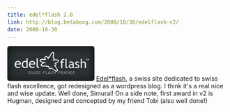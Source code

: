 ```yaml
---
title: edel*flash 2.0
link: http://blog.betabong.com/2008/10/30/edelflash-v2/
date: 2008-10-30
---
```



![Edel*flash](/uploads/2008/10/edelflash_logo.png) [Edel*flash](http://edelflash.ch), a swiss site dedicated to swiss flash excellence, got redesigned as a wordpress blog. I think it's a real nice and wise update. Well done, Simurai! On a side note, first award in v2 is Hugman, designed and concepted by my friend Tobi (also well done!)
